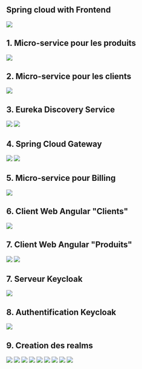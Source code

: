 <h2> Spring cloud with Frontend</h2>
<img src="screens/screen1.PNG">
<h2>1. Micro-service pour les produits</h2>
<img src="screens/screen2.PNG">
<h2>2. Micro-service pour les clients</h2>
<img src="screens/screen3.PNG">
<h2>3. Eureka Discovery Service</h2>
<img src="screens/screen4.PNG">
<img src="screens/screen5.PNG">
<h2>4. Spring Cloud Gateway </h2>
<img src="screens/screen6.PNG">
<img src="screens/screen7.PNG">
<h2>5. Micro-service pour Billing </h2>
<img src="screens/screen8.PNG">
<h2>6. Client Web Angular "Clients"  </h2>
<img src="screens/screen10.PNG">
<h2>7. Client Web Angular "Produits"  </h2>
<img src="screens/screen9.PNG">
<img src="screens/screen11.PNG">
<h2>7. Serveur Keycloak</h2>
<img src="screens/screen12.PNG">
<h2>8. Authentification Keycloak</h2>
<img src="screens/screen13.PNG">
<h2>9. Creation des realms</h2>
<img src="screens/screen14.PNG">
<img src="screens/screen15.PNG">
<img src="screens/screen16.PNG">
<img src="screens/screen17.PNG">
<img src="screens/screen18.PNG">
<img src="screens/screen19.PNG">
<img src="screens/screen20.PNG">
<img src="screens/screen21.PNG">
<img src="screens/screen22.PNG">

